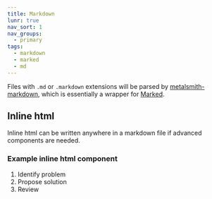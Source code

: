 ```yaml
---
title: Markdown
lunr: true
nav_sort: 1
nav_groups:
  - primary
tags:
  - markdown
  - marked
  - md
---
```

Files with `.md` or `.markdown` extensions will be parsed by [metalsmith-markdown](https://github.com/segmentio/metalsmith-markdown), which is essentially a wrapper for [Marked](https://github.com/chjj/marked).

## Inline html

Inline html can be written anywhere in a markdown file if advanced components are needed.

### Example inline html component
<ol class="tn-steps">
 <li class="tn-step tn-step--active">Identify problem</li>
 <li class="tn-step">Propose solution</li>
 <li class="tn-step">Review</li>
</ol>
